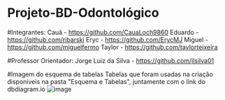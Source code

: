 # Projeto-BD-Odontológico

#Integrantes:
Cauã - https://github.com/CauaLoch9860
Eduardo - https://github.com/ribarski
Eryc - https://github.com/ErycMJ
Miguel - https://github.com/miguelfermo
Taylor - https://github.com/taylorteixeira

#Professor Orientador:
Jorge Luiz da Silva - https://github.com/jlsilva01

#Imagem do esquema de tabelas
Tabelas que foram usadas na criação disponiveis na pasta "Esquema e Tabelas", juntamente com o link do dbdiagram.io
![image](https://github.com/taylorteixeira/projeto-bd-odontologico/assets/121405251/154e7709-b901-48b6-81cb-6bdaa4d11594)

